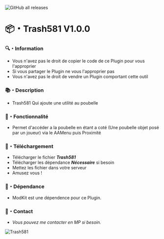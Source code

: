 ![GitHub all releases](https://img.shields.io/github/downloads/Shape581/Trash581/total)

# :package:・Trash581 V1.0.0

### :mag:・Information

- Vous n'avez pas le droit de copier le code de ce Plugin pour vous l'approprier
- Si vous partager le Plugin ne vous l'approprier pas
- Vous n'avez pas le droit de vendre un Plugin comportant cette outil

### :books:・Description

- Trash581 Qui ajoute une utilité au poubelle

### :toolbox:・Fonctionnalité

- Permet d'accéder a la poubelle en étant a coté (Une poubelle objet posé par un joueur) via le AAMenu puis Proximité

### :link:・Téléchargement

- Télécharger le fichier ***Trash581***
- Télécharger les dépendance ***Nécessaire*** si besoin
- Mettez les fichier dans votre serveur
- Amusez vous !

### :link:・Dépendance

- ModKit est une dépendence pour ce Plugin.

### :speech_balloon:・Contact

- *Vous pouvez me contacter en MP si besoin.*

![Trash581](https://github.com/user-attachments/assets/3efa23b3-016c-4cfd-92b4-3a4ac21776b6)
